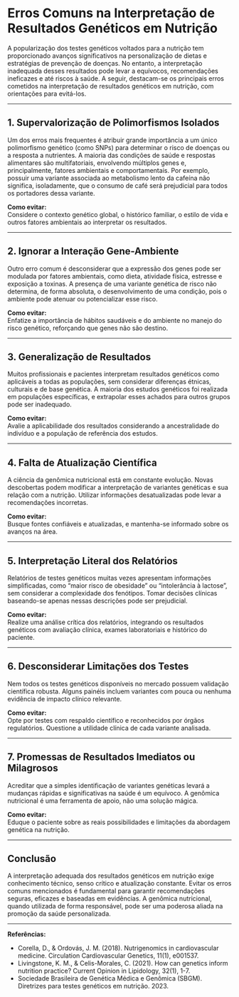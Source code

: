 
# Erros Comuns na Interpretação de Resultados Genéticos em Nutrição

A popularização dos testes genéticos voltados para a nutrição tem proporcionado avanços significativos na personalização de dietas e estratégias de prevenção de doenças. No entanto, a interpretação inadequada desses resultados pode levar a equívocos, recomendações ineficazes e até riscos à saúde. A seguir, destacam-se os principais erros cometidos na interpretação de resultados genéticos em nutrição, com orientações para evitá-los.

---

## 1. Supervalorização de Polimorfismos Isolados

Um dos erros mais frequentes é atribuir grande importância a um único polimorfismo genético (como SNPs) para determinar o risco de doenças ou a resposta a nutrientes. A maioria das condições de saúde e respostas alimentares são multifatoriais, envolvendo múltiplos genes e, principalmente, fatores ambientais e comportamentais. Por exemplo, possuir uma variante associada ao metabolismo lento da cafeína não significa, isoladamente, que o consumo de café será prejudicial para todos os portadores dessa variante.

**Como evitar:**  
Considere o contexto genético global, o histórico familiar, o estilo de vida e outros fatores ambientais ao interpretar os resultados.

---

## 2. Ignorar a Interação Gene-Ambiente

Outro erro comum é desconsiderar que a expressão dos genes pode ser modulada por fatores ambientais, como dieta, atividade física, estresse e exposição a toxinas. A presença de uma variante genética de risco não determina, de forma absoluta, o desenvolvimento de uma condição, pois o ambiente pode atenuar ou potencializar esse risco.

**Como evitar:**  
Enfatize a importância de hábitos saudáveis e do ambiente no manejo do risco genético, reforçando que genes não são destino.

---

## 3. Generalização de Resultados

Muitos profissionais e pacientes interpretam resultados genéticos como aplicáveis a todas as populações, sem considerar diferenças étnicas, culturais e de base genética. A maioria dos estudos genéticos foi realizada em populações específicas, e extrapolar esses achados para outros grupos pode ser inadequado.

**Como evitar:**  
Avalie a aplicabilidade dos resultados considerando a ancestralidade do indivíduo e a população de referência dos estudos.

---

## 4. Falta de Atualização Científica

A ciência da genômica nutricional está em constante evolução. Novas descobertas podem modificar a interpretação de variantes genéticas e sua relação com a nutrição. Utilizar informações desatualizadas pode levar a recomendações incorretas.

**Como evitar:**  
Busque fontes confiáveis e atualizadas, e mantenha-se informado sobre os avanços na área.

---

## 5. Interpretação Literal dos Relatórios

Relatórios de testes genéticos muitas vezes apresentam informações simplificadas, como “maior risco de obesidade” ou “intolerância à lactose”, sem considerar a complexidade dos fenótipos. Tomar decisões clínicas baseando-se apenas nessas descrições pode ser prejudicial.

**Como evitar:**  
Realize uma análise crítica dos relatórios, integrando os resultados genéticos com avaliação clínica, exames laboratoriais e histórico do paciente.

---

## 6. Desconsiderar Limitações dos Testes

Nem todos os testes genéticos disponíveis no mercado possuem validação científica robusta. Alguns painéis incluem variantes com pouca ou nenhuma evidência de impacto clínico relevante.

**Como evitar:**  
Opte por testes com respaldo científico e reconhecidos por órgãos regulatórios. Questione a utilidade clínica de cada variante analisada.

---

## 7. Promessas de Resultados Imediatos ou Milagrosos

Acreditar que a simples identificação de variantes genéticas levará a mudanças rápidas e significativas na saúde é um equívoco. A genômica nutricional é uma ferramenta de apoio, não uma solução mágica.

**Como evitar:**  
Eduque o paciente sobre as reais possibilidades e limitações da abordagem genética na nutrição.

---

## Conclusão

A interpretação adequada dos resultados genéticos em nutrição exige conhecimento técnico, senso crítico e atualização constante. Evitar os erros comuns mencionados é fundamental para garantir recomendações seguras, eficazes e baseadas em evidências. A genômica nutricional, quando utilizada de forma responsável, pode ser uma poderosa aliada na promoção da saúde personalizada.

---

**Referências:**

- Corella, D., & Ordovás, J. M. (2018). Nutrigenomics in cardiovascular medicine. Circulation Cardiovascular Genetics, 11(1), e001537.
- Livingstone, K. M., & Celis-Morales, C. (2021). How can genetics inform nutrition practice? Current Opinion in Lipidology, 32(1), 1-7.
- Sociedade Brasileira de Genética Médica e Genômica (SBGM). Diretrizes para testes genéticos em nutrição. 2023.
```
